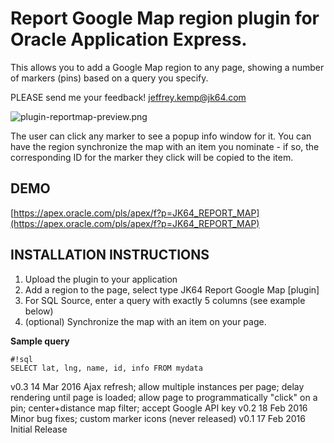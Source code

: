 # Report Google Map region plugin for Oracle Application Express. #

This allows you to add a Google Map region to any page, showing a number of markers (pins) based on a query you specify.

PLEASE send me your feedback! [jeffrey.kemp@jk64.com](mailto:jeffrey.kemp@jk64.com)

![plugin-reportmap-preview.png](https://raw.githubusercontent.com/jeffreykemp/jk64-plugin-reportmap/master/plugin-reportmap-preview.png)

The user can click any marker to see a popup info window for it. You can have the region synchronize the map with an item you nominate - if so, the corresponding ID for the marker they click will be copied to the item.

## DEMO ##

[https://apex.oracle.com/pls/apex/f?p=JK64_REPORT_MAP](https://apex.oracle.com/pls/apex/f?p=JK64_REPORT_MAP)

## INSTALLATION INSTRUCTIONS ##

1. Upload the plugin to your application
2. Add a region to the page, select type JK64 Report Google Map [plugin]
3. For SQL Source, enter a query with exactly 5 columns (see example below)
3. (optional) Synchronize the map with an item on your page.

**Sample query**

```
#!sql
SELECT lat, lng, name, id, info FROM mydata
```

v0.3 14 Mar 2016 Ajax refresh; allow multiple instances per page; delay rendering until page is loaded; allow page to programmatically "click" on a pin; center+distance map filter; accept Google API key
v0.2 18 Feb 2016 Minor bug fixes; custom marker icons (never released)
v0.1 17 Feb 2016 Initial Release